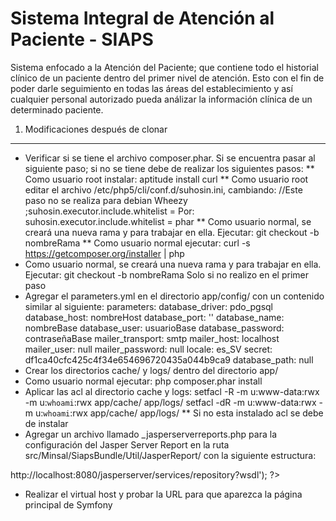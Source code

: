  Sistema Integral de Atención al Paciente - SIAPS
====================================================

Sistema enfocado a la Atención del Paciente; que contiene todo el historial 
clínico de un paciente dentro del primer nivel de atención. Esto con el fin de
poder darle seguimiento en todas las áreas del establecimiento y así cualquier
personal autorizado pueda análizar la información clínica de un determinado 
paciente.

1) Modificaciones después de clonar
---------------------------------------
* Verificar si se tiene el archivo composer.phar. Si se encuentra pasar al siguiente paso; si no se 
tiene debe de realizar los siguientes pasos:
    ** Como usuario root instalar: aptitude install curl
    ** Como usuario root editar el archivo /etc/php5/cli/conf.d/suhosin.ini, cambiando: //Este paso no se realiza para debian Wheezy
            ;suhosin.executor.include.whitelist =
       Por:
            suhosin.executor.include.whitelist = phar
    ** Como usuario normal, se creará una nueva rama y para trabajar en ella. Ejecutar:
       git checkout -b nombreRama
    ** Como usuario normal ejecutar: curl -s https://getcomposer.org/installer | php
* Como usuario normal, se creará una nueva rama y para trabajar en ella. Ejecutar:
       git checkout -b nombreRama 
Solo si no realizo en el primer paso
* Agregar el parameters.yml en el directorio app/config/ con un contenido similar al siguiente:
parameters:
    database_driver: pdo_pgsql
    database_host: nombreHost
    database_port: ''
    database_name: nombreBase
    database_user: usuarioBase
    database_password: contraseñaBase
    mailer_transport: smtp
    mailer_host: localhost
    mailer_user: null
    mailer_password: null
    locale: es_SV
    secret: df1ca40cfc425c4f34e654696720435a044b9ca9
    database_path: null
* Crear los directorios cache/ y logs/ dentro del directorio app/
* Como usuario normal ejecutar: php composer.phar install
* Aplicar las acl al directorio cache y logs:
setfacl -R -m u:www-data:rwx -m u:`whoami`:rwx app/cache/ app/logs/
setfacl -dR -m u:www-data:rwx -m u:`whoami`:rwx app/cache/ app/logs/
   ** Si no esta instalado acl se debe de instalar
* Agregar un archivo llamado _jasperserverreports.php para la configuración del Jasper Server Report en la ruta src/Minsal/SiapsBundle/Util/JasperReport/
  con la siguiente estructura:
<?php

define('JASPER_USER', 'usuario_jasper_server');
define('JASPER_PASSWORD', 'contraseña_del_usuario');
define('JASPER_URL','URI DEL SERVICIO algo similar a -> http://localhost:8080/jasperserver/services/repository?wsdl');

?>
* Realizar el virtual host y probar la URL para que aparezca la página principal de Symfony